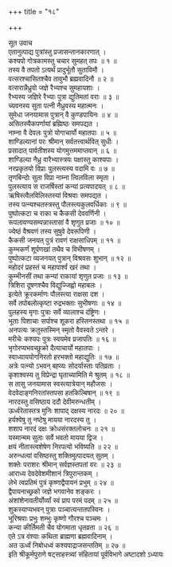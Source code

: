 +++
title = "१८"

+++

सूत उवाच  
एतानुत्पाद्य पुत्रांस्तु प्रजासन्तानकारणात् ।  
कश्यपो गोत्रकामस्तु चचार सुमहत् तपः ॥ १ ॥  
तस्य वै तपतो ऽत्यर्थं प्रादुर्भूतौ सुताविमौ ।  
वत्सरश्चासितश्चैव तावुभौ ब्रह्मवादिनौ ॥ २ ॥  
वत्सरान्नैध्रुवो जज्ञे रैभ्यश्च सुमहायशाः ।  
रैभ्यस्य जज्ञिरे रैभ्याः पुत्रा द्युतिमतां वराः ॥ ३ ॥  
च्यवनस्य सुता पत्नी नैध्रुवस्य महात्मनः ।  
सुमेधा जनयामास पुत्रान् वै कुण्डपायिनः ॥ ४ ॥  
असितस्यैकपर्णायां ब्रह्मिष्ठः समपद्यत ।  
नाम्ना वै देवलः पुत्रो योगाचार्यो महातपाः ॥ ५ ॥  
शाण्डिल्यानां परः श्रीमान् सर्वतत्त्वार्थवित् सुधीः ।  
प्रसादात् पार्वतीशस्य योगमुत्तममाप्तवान् ॥ ६ ॥  
शाण्डिल्या नैध्रु वारैभ्यास्त्रयः पक्षास्तु काश्यपाः ।  
नरप्रकृतयो विप्राः पुलस्त्यस्य वदामि वः ॥ ७ ॥  
तृणबिन्दोः सुता विप्रा नाम्ना त्विलविला स्मृता ।  
पुलस्त्याय स राजर्षिस्तां कन्यां प्रत्यपादयत् ॥ ८ ॥  
ऋषिस्त्वैलविलिस्तस्यां विश्रवाः समपद्यत ।  
तस्य पत्न्यश्चतस्त्रस्तु पौलस्त्यकुलवर्धिकाः ॥ ९ ॥  
पुष्पोत्कटा च राका च कैकसी देववर्णिनी ।  
रूपलावण्यसम्पन्नास्तासां वै शृणुत प्रजाः ॥ १० ॥  
ज्येष्ठं वैश्रवणं तस्य सुषुवे देवरूपिणी ।  
कैकसी जनयत् पुत्रं रावणं राक्षसाधिपम् ॥ ११ ॥  
कुम्भकर्णं शूर्पणखां तथैव च विभीषणम् ।  
पुष्पोत्कटा व्यजनयत् पुत्रान् विश्रवसः शुभान् ॥ १२ ॥  
महोदरं प्रहस्तं च महापार्श्वं खरं तथा ।  
कुम्भीनसीं तथा कन्यां राकायां शृणुत प्रजाः ॥ १३ ॥  
त्रिशिरा दूषणश्चैव विद्युज्जिह्वो महाबलः ।  
इत्येते क्रूरकर्माणः पौलस्त्या राक्षसा दश ।  
सर्वे तपोबलोत्कृष्टा रुद्रभक्ताः सुभीषणाः ॥ १४ ॥  
पुलहस्य मृगाः पुत्राः सर्वे व्यालाश्च दंष्ट्रिणः ।  
भूताः पिशाचाः सर्पाश्च शूकरा हस्तिनस्तथा ॥ १५ ॥  
अनपत्यः क्रतुस्तस्मिन् स्मृतो वैवस्वते ऽन्तरे ।  
मरीचेः कश्यपः पुत्रः स्वयमेव प्रजापतिः ॥ १६ ॥  
भृगोरप्यभवच्छुक्रो दैत्याचार्यो महातपाः ।  
स्वाध्याययोगनिरतो हरभक्तो महाद्युतिः ॥ १७ ॥  
अत्रेः पत्न्यो ऽभवन् बह्व्यः सोदर्यास्ताः पतिव्रताः ।  
कृशाश्वस्य तु विप्रेन्द्रा घृताच्यामिति मे श्रुतम् ॥ १८ ॥  
स तासु जनयामास स्वस्त्यात्रेयान् महौजसः ।  
वेदवेदाङ्गनिरतांस्तपसा हतकिल्बिषान् ॥ १९ ॥  
नारदस्तु वसिष्ठाय ददौ देवीमरुन्धतीम् ।  
ऊर्ध्वरेतास्तत्र मुनिः शापाद् दक्षस्य नारदः ॥ २० ॥  
हर्यश्वेषु तु नष्टेषु मायया नारदस्य तु ।  
शशाप नारदं दक्षः क्रोधसंरक्तलोचनः ॥ २१ ॥  
यस्मान्मम सुताः सर्वे भवतो मायया द्विज ।  
क्षयं नीतास्त्वशेषेण निरपत्यो भविष्यति ॥ २२ ॥  
अरुन्धत्यां वसिष्ठस्तु शक्तिमुत्पादयत् सुतम् ।  
शक्तेः पराशरः श्रीमान् सर्वज्ञस्तपतां वरः ॥ २३ ॥  
आराध्य देवदेवेशमीशानं त्रिपुरान्तकम् ।  
लेभे त्वप्रतिमं पुत्रं कृष्णाद्वैपायनं प्रभुम् ॥ २४ ॥  
द्वैपायनाच्छ्रको जज्ञे भगवानेव शङ्करः ।  
अंशांशेनावतीर्योर्व्यां स्वं प्राप परमं पदम् ॥ २५ ॥  
शुकस्याप्यभवन् पुत्राः पञ्चात्यन्ततपस्विनः ।  
भूरिश्रवाः प्रभुः शम्भुः कृष्णो गौरश्च पञ्चमः ।  
कन्या कीर्तिमती चैव योगमाता धृतव्रता ॥ २६ ॥  
एते ऽत्र वंश्याः कथिता ब्राह्मणा ब्रह्मवादिनाम् ।  
अत ऊर्ध्वं निबोधध्वं कश्यपाद्राजसन्ततिम् ॥ २७ ॥  
इति श्रीकूर्मपुराणे षट्साहस्त्र्यां संहितायां पूर्वविभागे अष्टादशो ऽध्यायः
